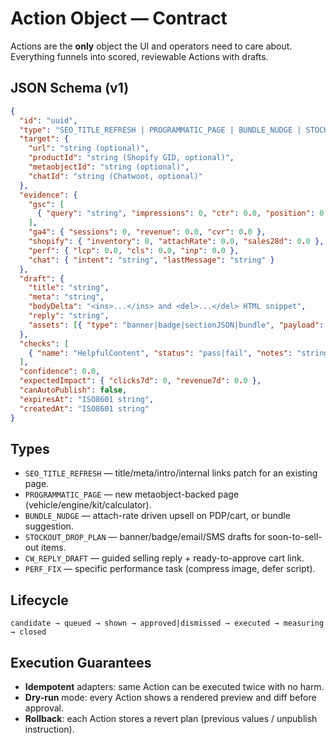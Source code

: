 # Action Object — Contract

Actions are the **only** object the UI and operators need to care about. Everything funnels into scored, reviewable Actions with drafts.

## JSON Schema (v1)

```json
{
  "id": "uuid",
  "type": "SEO_TITLE_REFRESH | PROGRAMMATIC_PAGE | BUNDLE_NUDGE | STOCKOUT_DROP_PLAN | CW_REPLY_DRAFT | PERF_FIX",
  "target": {
    "url": "string (optional)",
    "productId": "string (Shopify GID, optional)",
    "metaobjectId": "string (optional)",
    "chatId": "string (Chatwoot, optional)"
  },
  "evidence": {
    "gsc": [
      { "query": "string", "impressions": 0, "ctr": 0.0, "position": 0.0 }
    ],
    "ga4": { "sessions": 0, "revenue": 0.0, "cvr": 0.0 },
    "shopify": { "inventory": 0, "attachRate": 0.0, "sales28d": 0.0 },
    "perf": { "lcp": 0.0, "cls": 0.0, "inp": 0.0 },
    "chat": { "intent": "string", "lastMessage": "string" }
  },
  "draft": {
    "title": "string",
    "meta": "string",
    "bodyDelta": "<ins>...</ins> and <del>...</del> HTML snippet",
    "reply": "string",
    "assets": [{ "type": "banner|badge|sectionJSON|bundle", "payload": {} }]
  },
  "checks": [
    { "name": "HelpfulContent", "status": "pass|fail", "notes": "string" }
  ],
  "confidence": 0.0,
  "expectedImpact": { "clicks7d": 0, "revenue7d": 0.0 },
  "canAutoPublish": false,
  "expiresAt": "ISO8601 string",
  "createdAt": "ISO8601 string"
}
```

## Types

- `SEO_TITLE_REFRESH` — title/meta/intro/internal links patch for an existing page.
- `PROGRAMMATIC_PAGE` — new metaobject-backed page (vehicle/engine/kit/calculator).
- `BUNDLE_NUDGE` — attach-rate driven upsell on PDP/cart, or bundle suggestion.
- `STOCKOUT_DROP_PLAN` — banner/badge/email/SMS drafts for soon-to-sell-out items.
- `CW_REPLY_DRAFT` — guided selling reply + ready-to-approve cart link.
- `PERF_FIX` — specific performance task (compress image, defer script).

## Lifecycle

`candidate → queued → shown → approved|dismissed → executed → measuring → closed`

## Execution Guarantees

- **Idempotent** adapters: same Action can be executed twice with no harm.
- **Dry-run** mode: every Action shows a rendered preview and diff before approval.
- **Rollback**: each Action stores a revert plan (previous values / unpublish instruction).
